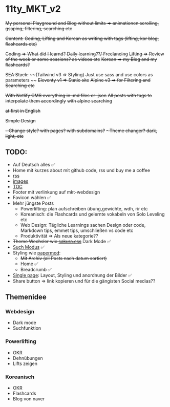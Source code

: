 # 11ty_MKT_v2

~~My personal Playground and Blog without limits => animationen scrolling, gsaping, filtering, searching etc~~

~~Content:~~
~~Coding, Lifting and Korean as writing with tags (lifting, kor blog, flashcards etc)~~

~~Coding => What did I learnd? Daily learning??/ Freelancing~~
~~Lifting => Review of the week or some sessions? as videos etc~~
~~Korean => my Blog and my flashcards?~~

~~SEA Stack:~~
~~(Tailwind v3 => Styling) Just use sass and use colors as parameters ~~
~~Eleventy v1 => Static site~~
~~Alpine v3 => for Filtering and Searching etc~~

~~With Netlify CMS everything in .md files or .json~~
~~All posts with tags to interpolate them accordingly~~
~~with alpine searching~~

~~at first in English~~

~~Simple Design~~

~~- Change style? with pages? with subdomains?~~
~~- Theme changer? dark, light, etc~~

## TODO:

- Auf Deutsch alles ✅
- Home mit kurzes about mit github code, rss und buy me a coffee
- [rss](https://www.11ty.dev/docs/plugins/rss/)
- [images](https://www.11ty.dev/docs/plugins/image/)
- [TOC](https://github.com/jdsteinbach/eleventy-plugin-toc#readme)
- Footer mit verlinkung auf mkt-webdesign
- Favicon wählen ✅
- Mehr jüngste Posts
  - Powerlifting: plan aufschreiben übung,gewichte, wdh, rir etc
  - Koreanisch: die Flashcards und gelernte vokabeln von Solo Leveling etc
  - Web Design: Tägliche Learnings sachen Design oder code, Markdown tips, emmet tips, umschließen vs code etc
  - Produktivität => Als neue kategorie??
- ~~Theme Wechsler wie [sakura.css](https://oxal.org/projects/sakura/demo/ "Sakura css example")~~ Dark Mode ✅
- [Such Modus](https://daily-dev-tips.com/posts/eleventy-creating-a-static-javascript-search/ "Devdaily tips") ✅
- Styling wie [papermod](https://adityatelange.github.io/hugo-PaperMod/ "papermod theme"):
  - ~~Mit Archiv (all Posts nach datum sortiert)~~
  - Home ✅
  - Breadcrumb ✅
- [Single page](https://themes.getbootstrap.com/preview/?theme_id=60718): Layout, Styling und anordnung der Bilder ✅
- Share button => link kopieren und für die gängisten Social medias??

## Themenidee

### Webdesign

- Dark mode
- Suchfunktion

### Powerlifting

- OKR
- Dehnübungen
- Lifts zeigen

### Koreanisch

- OKR
- Flashcards
- Blog von naver
